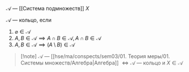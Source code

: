 $\mathscr{A}$ — [[Система подмножеств]] $X$

$\mathscr{A}$ — кольцо, если
1. $\varnothing \in \mathscr{A}$
2. $A, B \in \mathscr{A}\implies A\cap B\in \mathscr{A},A\cap B \in \mathscr{A}$
3. $A, B \in \mathscr{A}\implies (A\setminus B) \in \mathscr{A}$

>[!note] $\mathscr{A}$ — [[hse/ma/conspects/sem03/01. Теория меры/01. Системы множеств/Алгебра|Алгебра]] $\iff \mathscr{A}$ — кольцо и $X \in \mathscr{A}$

